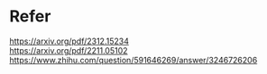 


# Refer
https://arxiv.org/pdf/2312.15234  
https://arxiv.org/pdf/2211.05102  
https://www.zhihu.com/question/591646269/answer/3246726206  
